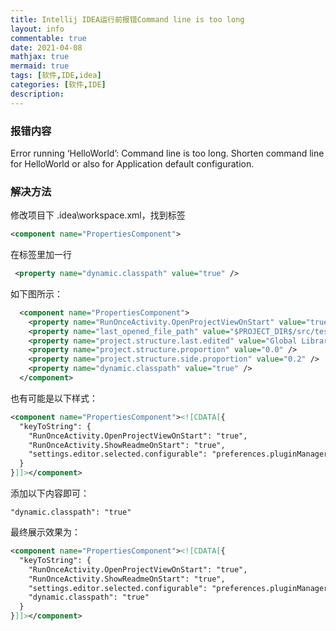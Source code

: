```yaml
---
title: Intellij IDEA运行前报错Command line is too long
layout: info
commentable: true
date: 2021-04-08
mathjax: true
mermaid: true
tags: [软件,IDE,idea]
categories: [软件,IDE]
description: 
---
```


### 报错内容

Error running ‘HelloWorld’: Command line is too long. Shorten command line for HelloWorld or also for Application default configuration.

### 解决方法

修改项目下 .idea\workspace.xml，找到标签

```xml
<component name="PropertiesComponent">
```

在标签里加一行

```xml
 <property name="dynamic.classpath" value="true" />
```

如下图所示：

```xml
  <component name="PropertiesComponent">
    <property name="RunOnceActivity.OpenProjectViewOnStart" value="true" />
    <property name="last_opened_file_path" value="$PROJECT_DIR$/src/test/java/com/XXX/util" />
    <property name="project.structure.last.edited" value="Global Libraries" />
    <property name="project.structure.proportion" value="0.0" />
    <property name="project.structure.side.proportion" value="0.2" />
    <property name="dynamic.classpath" value="true" />
  </component>
```

也有可能是以下样式：

```xml
<component name="PropertiesComponent"><![CDATA[{
  "keyToString": {
    "RunOnceActivity.OpenProjectViewOnStart": "true",
    "RunOnceActivity.ShowReadmeOnStart": "true",
    "settings.editor.selected.configurable": "preferences.pluginManager"
  }
}]]></component>
```

添加以下内容即可：

    "dynamic.classpath": "true"

最终展示效果为：

```xml
<component name="PropertiesComponent"><![CDATA[{
  "keyToString": {
    "RunOnceActivity.OpenProjectViewOnStart": "true",
    "RunOnceActivity.ShowReadmeOnStart": "true",
    "settings.editor.selected.configurable": "preferences.pluginManager",
    "dynamic.classpath": "true"
  }
}]]></component>
```
